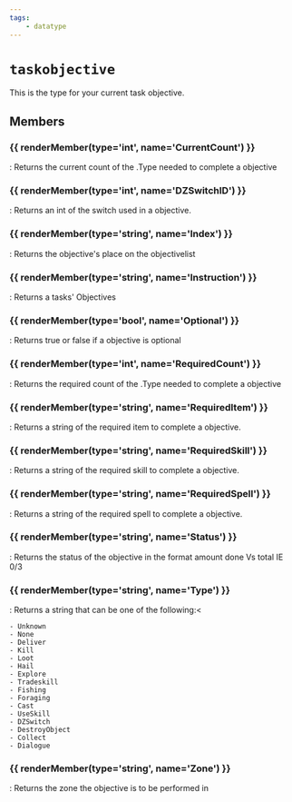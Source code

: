 ```yaml
---
tags:
    - datatype
---
```

# `taskobjective`

<!--dt-desc-start-->
This is the type for your current task objective.
<!--dt-desc-end-->
## Members
<!--dt-members-start-->
### {{ renderMember(type='int', name='CurrentCount') }}

:   Returns the current count of the .Type needed to complete a objective

### {{ renderMember(type='int', name='DZSwitchID') }}

:   Returns an int of the switch used in a objective.

### {{ renderMember(type='string', name='Index') }}

:   Returns the objective's place on the objectivelist

### {{ renderMember(type='string', name='Instruction') }}

:   Returns a tasks' Objectives

### {{ renderMember(type='bool', name='Optional') }}

:   Returns true or false if a objective is optional

### {{ renderMember(type='int', name='RequiredCount') }}

:   Returns the required count of the .Type needed to complete a objective

### {{ renderMember(type='string', name='RequiredItem') }}

:   Returns a string of the required item to complete a objective.

### {{ renderMember(type='string', name='RequiredSkill') }}

:   Returns a string of the required skill to complete a objective.

### {{ renderMember(type='string', name='RequiredSpell') }}

:   Returns a string of the required spell to complete a objective.

### {{ renderMember(type='string', name='Status') }}

:   Returns the status of the objective in the format amount done Vs total IE 0/3

### {{ renderMember(type='string', name='Type') }}

:   Returns a string that can be one of the following:<

    - Unknown
    - None
    - Deliver
    - Kill
    - Loot
    - Hail
    - Explore
    - Tradeskill
    - Fishing
    - Foraging
    - Cast
    - UseSkill
    - DZSwitch
    - DestroyObject
    - Collect
    - Dialogue

### {{ renderMember(type='string', name='Zone') }}

:   Returns the zone the objective is to be performed in
<!--dt-members-end-->
<!--dt-linkrefs-start-->
[int]: datatype-int.md
[string]: datatype-string.md
[bool]: datatype-bool.md
<!--dt-linkrefs-end-->
